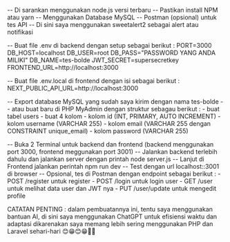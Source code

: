 -- Di sarankan menggunakan node.js versi terbaru
-- Pastikan install NPM atau yarn
-- Menggunakan Database MySQL
-- Postman (opsional) untuk tes API
-- Di sini saya menggunakan sweetalert2 sebagai alert atau notifikasi

-- Buat file .env di backend dengan setup sebagai berikut :
PORT=3000
DB_HOST=localhost
DB_USER=root
DB_PASS="PASSWORD YANG ANDA MILIKI"
DB_NAME=tes-bolde
JWT_SECRET=supersecretkey
FRONTEND_URL=http://localhost:3000

-- Buat file .env.local di frontend dengan isi sebagai berikut :
NEXT_PUBLIC_API_URL=http://localhost:3000

-- Export database MySQL yang sudah saya kirim dengan nama tes-bolde
-- atau buat baru di PHP MyAdmin dengan struktur sebagau berikut : - buat tabel users - buat 4 kolom - kolom id (INT, PRIMARY, AUTO INCREMENT) - kolom username (VARCHAR 255) - kolom email (VARCHAR 255 dengan CONSTRAINT unique_email) - kolom password (VARCHAR 255)

-- Buka 2 Terminal untuk backend dan frontend
(backend menggunakan port 3000, frontend meggunakan port 3001)
-- Jalankan backend terlebih dahulu dan jalankan server dengan printah node server.js
-- Lanjut di Frontend jalankan perintah npm run dev
-- Test dengan url localhost::3001 di browser
-- Opsional, tes di Postman dengan endpoint sebagai berikut : - POST /register untuk register - POST /login untuk login user - GET /user untuk melihat data user dan JWT nya - PUT /user/update untuk mengedit profile

CATATAN PENTING : dalam pembuatannya ini, tentu saya menggunakan bantuan AI, di sini saya menggunakan ChatGPT untuk efisiensi waktu dan adaptasi dikarenakan saya memang lebih sering menggunakan PHP dan Laravel sehari-hari 😊😁😊😁🙏🙏
